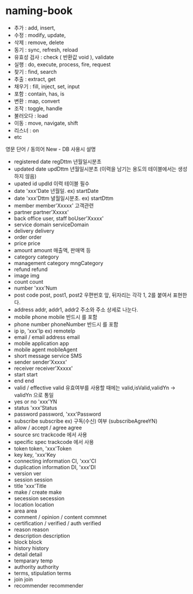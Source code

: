 # naming-book
- 추가 :
add, insert, 
- 수정 :
modify, update,
- 삭제 :
remove, delete
- 동기 :
sync, refresh, reload
- 유효성 검사 :
check ( 반환값 void ), validate
- 실행 :
do, execute, process, fire, request
- 찾기 :
find, search
- 추출 :
extract, get
- 채우기 :
fill, inject, set, input
- 포함 :
contain, has, is
- 변환 :
map, convert
- 조작 : 
toggle, handle
- 불러오다 :
load
- 이동 :
move, navigate, shift
- 리스너 :
on
- etc
 
 
 
영문 단어 / 동의어	New - DB 사용시	설명
- registered date	regDttm	년월일시분초
- updated date	updDttm	년월일시분초 (이력을 남기는 용도의 테이블에서는 생성하지 않음)
- upated id	updId	이력 테이블 필수
- date	'xxx'Date	년월일. ex) startDate
- date	'xxx'Dttm	녈월일시분초. ex) startDttm
- member	member'Xxxxx'	고객관련
- partner	partner'Xxxxx'	
- back office user, staff	boUser'Xxxxx'	
- service domain	serviceDomain	
- delivery	delivery	
- order	order	
- price	price	
- amount	amount	매출액, 판매액 등
- category	category	
- management category	mngCategory	
- refund	refund	
- image	img	
- count	count	
- number	'xxx'Num	
- post code	post, post1, post2	우편번호 앞, 뒤자리는 각각 1, 2를 붙여서 표현한다.
- address	addr, addr1, addr2	주소와 주소 상세로 나눈다.
- mobile phone	mobile	반드시 를 포함
- phone number	phoneNumber	반드시 를 포함
- ip	ip, 'xxx'Ip	ex) remoteIp
- email / email address	email	
- mobile application	app	
- mobile agent	mobileAgent	
- short message service	SMS	
- sender	sender'Xxxxx'	
- receiver	receiver'Xxxxx'	
- start	start	
- end	end	
- valid / effective	valid	유효여부를 사용할 때에는 valid,isValid,validYn -> validYn 으로 통일
- yes or no	'xxx'YN	
- status	'xxx'Status	
- password	password, 'xxx'Password	
- subscribe	subscribe	ex) 구독(수신) 여부 (subscribeAgreeYN)
- allow / accept / agree	agree	
- source	src	trackcode 에서 사용
- specific	spec	trackcode 에서 사용
- token	token, 'xxx'Token	
- key	key, 'xxx'Key	
- connecting information	CI, 'xxx'CI	
- duplication information	DI, 'xxx'DI	
- version	ver	
- session	session	
- title	'xxx'Title	
- make / create	make	
- secession	secession	
- location	location	
- area	area	
- comment / opinion / content	commnet	
- certification / verified / auth	verified	
- reason	reason	
- description	description	
- block	block	
- history	history	
- detail	detail	
- temparary	temp	
- authority	authority	
- terms, stipulation	terms	
- join	join	
- recommender	recommender	
